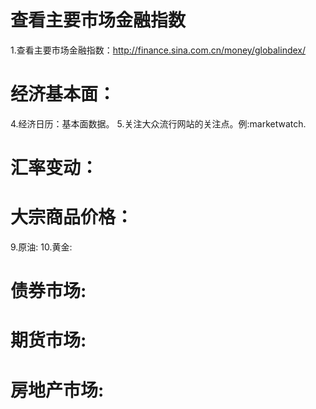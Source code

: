 # 查看主要市场金融指数
1.查看主要市场金融指数：http://finance.sina.com.cn/money/globalindex/

# 经济基本面：
4.经济日历：基本面数据。
5.关注大众流行网站的关注点。例:marketwatch.

# 汇率变动：

# 大宗商品价格：
9.原油:
10.黄金:

# 债券市场:

# 期货市场:
# 房地产市场: